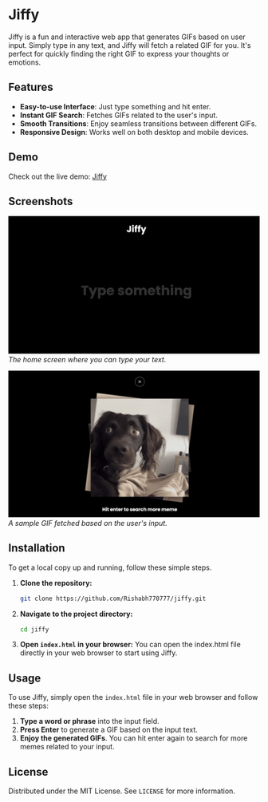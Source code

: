 # Jiffy

Jiffy is a fun and interactive web app that generates GIFs based on user input. Simply type in any text, and Jiffy will fetch a related GIF for you. It's perfect for quickly finding the right GIF to express your thoughts or emotions.

## Features

- **Easy-to-use Interface**: Just type something and hit enter.
- **Instant GIF Search**: Fetches GIFs related to the user's input.
- **Smooth Transitions**: Enjoy seamless transitions between different GIFs.
- **Responsive Design**: Works well on both desktop and mobile devices.

## Demo

Check out the live demo: [Jiffy](https://jiffy-gif.vercel.app/)

## Screenshots

![Jiffy Home Screen](screenshots/jiffy_home.png)
*The home screen where you can type your text.*

![Jiffy Result](screenshots/jiffy_result.png)
*A sample GIF fetched based on the user's input.*

## Installation

To get a local copy up and running, follow these simple steps.

1. **Clone the repository:**
   ```bash
   git clone https://github.com/Rishabh770777/jiffy.git
   
2. **Navigate to the project directory:**
    ```bash
    cd jiffy
    
3. **Open `index.html` in your browser:**
    You can open the index.html file directly in your web browser to start using Jiffy.

## Usage

To use Jiffy, simply open the `index.html` file in your web browser and follow these steps:

1. **Type a word or phrase** into the input field.
2. **Press Enter** to generate a GIF based on the input text.
3. **Enjoy the generated GIFs**. You can hit enter again to search for more memes related to your input.

## License

Distributed under the MIT License. See `LICENSE` for more information.